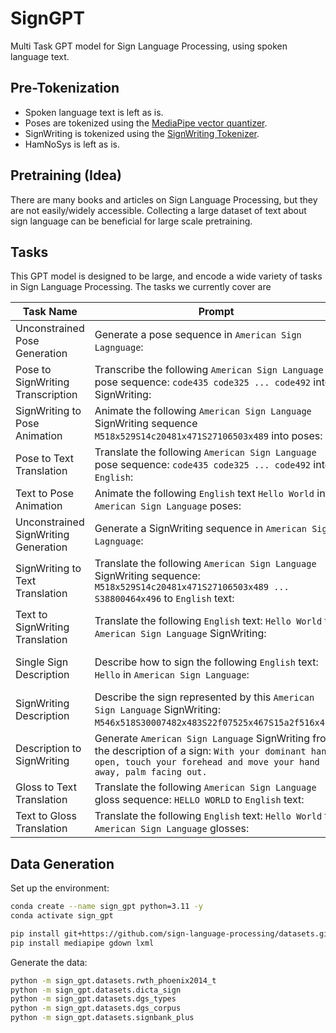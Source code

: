 # SignGPT

Multi Task GPT model for Sign Language Processing, using spoken language text.

## Pre-Tokenization

- Spoken language text is left as is.
- Poses are tokenized using the [MediaPipe vector quantizer](https://github.com/sign-language-processing/sign-vq).
- SignWriting is tokenized using the
  [SignWriting Tokenizer](https://github.com/sign-language-processing/signwriting/blob/main/signwriting/tokenizer/signwriting_tokenizer.py).
- HamNoSys is left as is.
 
## Pretraining (Idea)

There are many books and articles on Sign Language Processing, but they are not easily/widely accessible.
Collecting a large dataset of text about sign language can be beneficial for large scale pretraining.

## Tasks

This GPT model is designed to be large, and encode a wide variety of tasks in Sign Language Processing.
The tasks we currently cover are

| Task Name                            | Prompt                                                                                                                                                                      | Response                                                                                      | Data                                                                                                                        | 
|--------------------------------------|-----------------------------------------------------------------------------------------------------------------------------------------------------------------------------|-----------------------------------------------------------------------------------------------|-----------------------------------------------------------------------------------------------------------------------------|
| Unconstrained Pose Generation        | Generate a pose sequence in `American Sign Lagnguage`:                                                                                                                      | `code435 code325 ... code492`                                                                 | [sign-language-processing/sign-vq](https://github.com/sign-language-processing/sign-vq)                                     |
| Pose to SignWriting Transcription    | Transcribe the following `American Sign Language` pose sequence: `code435 code325 ... code492` into SignWriting:                                                            | `M518x529S14c20481x471S27106503x489`                                                          | [sign-language-processing/signwriting-transcription](https://github.com/sign-language-processing/signwriting-transcription) |
| SignWriting to Pose Animation        | Animate the following `American Sign Language` SignWriting sequence `M518x529S14c20481x471S27106503x489` into poses:                                                        | `code435 code325 ... code492`                                                                 | [sign-language-processing/signwriting-transcription](https://github.com/sign-language-processing/signwriting-transcription) |
| Pose to Text Translation             | Translate the following `American Sign Language` pose sequence: `code435 code325 ... code492` into `English`:                                                               | `Hello World`                                                                                 | SignTube                                                                                                                    |
| Text to Pose Animation               | Animate the following `English` text `Hello World` into `American Sign Language` poses:                                                                                     | `code435 code325 ... code492`                                                                 | SignTube                                                                                                                    |
| Unconstrained SignWriting Generation | Generate a SignWriting sequence in `American Sign Lagnguage`:                                                                                                               | `M518x529S14c20481x471S27106503x489 ... S38800464x496`                                        | [sign-language-processing/signbank-plus](https://github.com/sign-language-processing/signbank-plus)                         |
| SignWriting to Text Translation      | Translate the following `American Sign Language` SignWriting sequence: `M518x529S14c20481x471S27106503x489 ... S38800464x496` to `English` text:                            | `Hello World`                                                                                 | [sign-language-processing/signbank-plus](https://github.com/sign-language-processing/signbank-plus)                         |
| Text to SignWriting Translation      | Translate the following `English` text: `Hello World` to `American Sign Language` SignWriting:                                                                              | `M518x529S14c20481x471S27106503x489 ... S38800464x496`                                        | [sign-language-processing/signbank-plus](https://github.com/sign-language-processing/signbank-plus)                         |
| Single Sign Description              | Describe how to sign the following `English` text: `Hello` in `American Sign Language`:                                                                                     | `With your dominant hand open, touch your forehead and move your hand away, palm facing out.` | [sign-language-processing/signwriting-description](https://github.com/sign-language-processing/signwriting-description)     |
| SignWriting Description              | Describe the sign represented by this `American Sign Language` SignWriting: `M546x518S30007482x483S22f07525x467S15a2f516x482`.                                              | `With your dominant hand open, touch your forehead and move your hand away, palm facing out.` | [sign-language-processing/signwriting-description](https://github.com/sign-language-processing/signwriting-description)     |
| Description to SignWriting           | Generate `American Sign Language` SignWriting from the description of a sign: `With your dominant hand open, touch your forehead and move your hand away, palm facing out.` | `M546x518S30007482x483S22f07525x467S15a2f516x482`                                             | [sign-language-processing/signwriting-description](https://github.com/sign-language-processing/signwriting-description)     |
| Gloss to Text Translation            | Translate the following `American Sign Language` gloss sequence: `HELLO WORLD` to `English` text:                                                                           | `Hello World`                                                                                 | DGS Corpus, PHOENIX, (TODO)                                                                                                 |
| Text to Gloss Translation            | Translate the following `English` text: `Hello World` to `American Sign Language` glosses:                                                                                  | `HELLO WORLD`                                                                                 | DGS Corpus, PHOENIX, (TODO)                                                                                                 |

## Data Generation

Set up the environment:
```bash
conda create --name sign_gpt python=3.11 -y
conda activate sign_gpt

pip install git+https://github.com/sign-language-processing/datasets.git
pip install mediapipe gdown lxml
```

Generate the data:
```bash
python -m sign_gpt.datasets.rwth_phoenix2014_t
python -m sign_gpt.datasets.dicta_sign
python -m sign_gpt.datasets.dgs_types
python -m sign_gpt.datasets.dgs_corpus
python -m sign_gpt.datasets.signbank_plus
```